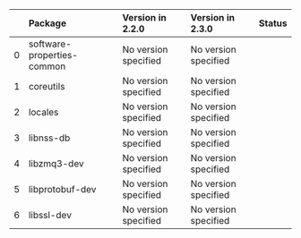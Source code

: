 <!-- markdown-link-check-disable -->

|    | Package                    | Version in 2.2.0     | Version in 2.3.0     | Status   |
|---:|:---------------------------|:---------------------|:---------------------|:---------|
|  0 | software-properties-common | No version specified | No version specified |          |
|  1 | coreutils                  | No version specified | No version specified |          |
|  2 | locales                    | No version specified | No version specified |          |
|  3 | libnss-db                  | No version specified | No version specified |          |
|  4 | libzmq3-dev                | No version specified | No version specified |          |
|  5 | libprotobuf-dev            | No version specified | No version specified |          |
|  6 | libssl-dev                 | No version specified | No version specified |          |